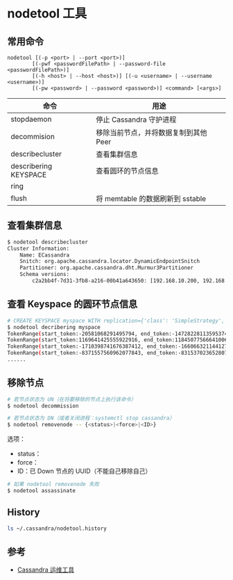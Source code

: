 # nodetool 工具

## 常用命令

```plaintext
nodetool [(-p <port> | --port <port>)]
        [(-pwf <passwordFilePath> | --password-file <passwordFilePath>)]
        [(-h <host> | --host <host>)] [(-u <username> | --username <username>)]
        [(-pw <password> | --password <password>)] <command> [<args>]
```

| 命令                  | 用途                                  |
| --------------------- | ------------------------------------- |
| stopdaemon            | 停止 Cassandra 守护进程               |
| decommision           | 移除当前节点，并将数据复制到其他 Peer |
| describecluster       | 查看集群信息                          |
| describering KEYSPACE | 查看圆环的节点信息                    |
| ring                  |                                       |
| flush                 | 将 memtable 的数据刷新到 sstable      |

## 查看集群信息

```bash
$ nodetool describecluster
Cluster Information:
    Name: ECassandra
    Snitch: org.apache.cassandra.locator.DynamicEndpointSnitch
    Partitioner: org.apache.cassandra.dht.Murmur3Partitioner
    Schema versions:
        c2a2bb4f-7d31-3fb8-a216-00b41a643650: [192.168.10.200, 192.168.10.201, 192.168.10.202]
```

## 查看 Keyspace 的圆环节点信息

```bash
# CREATE KEYSPACE myspace WITH replication={'class': 'SimpleStrategy', 'replication_factor': 2}
$ nodetool decribering myspace
TokenRange(start_token:-20581068291495794, end_token:-14728228113595374, endpoints:[192.168.10.201, 192.168.10.200], rpc_endpoints:[192.168.10.201, 192.168.10.200], endpoint_details:[EndpointDetails(host:192.168.10.201, datacenter:DCHK, rack:R2), EndpointDetails(host:192.168.10.200, datacenter:DCHK, rack:R2)])
TokenRange(start_token:1169641425555922916, end_token:1184507756664100600, endpoints:[192.168.10.200, 192.168.10.201], rpc_endpoints:[192.168.10.200, 192.168.10.201], endpoint_details:[EndpointDetails(host:192.168.10.200, datacenter:DCHK, rack:R2), EndpointDetails(host:192.168.10.201, datacenter:DCHK, rack:R2)])
TokenRange(start_token:-1710398741676387412, end_token:-1660663211441278613, endpoints:[192.168.10.202, 192.168.10.200], rpc_endpoints:[192.168.10.202, 192.168.10.200], endpoint_details:[EndpointDetails(host:192.168.10.202, datacenter:DCHK, rack:R4), EndpointDetails(host:192.168.10.200, datacenter:DCHK, rack:R2)])
TokenRange(start_token:-8371557560962077843, end_token:-8315370236528078734, endpoints:[192.168.10.202, 192.168.10.200], rpc_endpoints:[192.168.10.202, 192.168.10.200], endpoint_details:[EndpointDetails(host:192.168.10.202, datacenter:DCHK, rack:R4), EndpointDetails(host:192.168.10.200, datacenter:DCHK, rack:R2)])
......
```

## 移除节点

```bash
# 若节点状态为 UN（在将要移除的节点上执行该命令）
$ nodetool decommission
```

```bash
# 若节点状态为 DN（或者关闭进程：systemctl stop cassandra）
$ nodetool removenode -- {<status>|<force>|<ID>}
```

选项：

* status：
* force：
* ID：已 Down 节点的 UUID（不能自己移除自己）

```bash
# 如果 nodetool removenode 失败
$ nodetool assassinate
```

## History

```bash
ls ~/.cassandra/nodetool.history
```

## 参考

* [Cassandra 运维工具](https://blog.csdn.net/zrtlin/article/details/60763413)